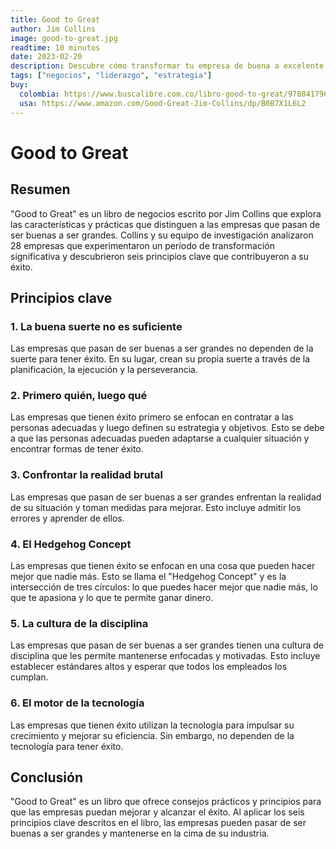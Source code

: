 ```yaml
---
title: Good to Great
author: Jim Collins
image: good-to-great.jpg
readtime: 10 minutos
date: 2023-02-20
description: Descubre cómo transformar tu empresa de buena a excelente con estrategias prácticas y probadas.
tags: ["negocios", "liderazgo", "estrategia"]
buy:
  colombia: https://www.buscalibre.com.co/libro-good-to-great/9788417963170/p/53195470
  usa: https://www.amazon.com/Good-Great-Jim-Collins/dp/B0B7X1L6L2
---
```


# **Good to Great**

## **Resumen**

"Good to Great" es un libro de negocios escrito por Jim Collins que explora las características y prácticas que distinguen a las empresas que pasan de ser buenas a ser grandes. Collins y su equipo de investigación analizaron 28 empresas que experimentaron un período de transformación significativa y descubrieron seis principios clave que contribuyeron a su éxito.

## **Principios clave**

### 1. **La buena suerte no es suficiente**

Las empresas que pasan de ser buenas a ser grandes no dependen de la suerte para tener éxito. En su lugar, crean su propia suerte a través de la planificación, la ejecución y la perseverancia.

### 2. **Primero quién, luego qué**

Las empresas que tienen éxito primero se enfocan en contratar a las personas adecuadas y luego definen su estrategia y objetivos. Esto se debe a que las personas adecuadas pueden adaptarse a cualquier situación y encontrar formas de tener éxito.

### 3. **Confrontar la realidad brutal**

Las empresas que pasan de ser buenas a ser grandes enfrentan la realidad de su situación y toman medidas para mejorar. Esto incluye admitir los errores y aprender de ellos.

### 4. **El Hedgehog Concept**

Las empresas que tienen éxito se enfocan en una cosa que pueden hacer mejor que nadie más. Esto se llama el "Hedgehog Concept" y es la intersección de tres círculos: lo que puedes hacer mejor que nadie más, lo que te apasiona y lo que te permite ganar dinero.

### 5. **La cultura de la disciplina**

Las empresas que pasan de ser buenas a ser grandes tienen una cultura de disciplina que les permite mantenerse enfocadas y motivadas. Esto incluye establecer estándares altos y esperar que todos los empleados los cumplan.

### 6. **El motor de la tecnología**

Las empresas que tienen éxito utilizan la tecnología para impulsar su crecimiento y mejorar su eficiencia. Sin embargo, no dependen de la tecnología para tener éxito.

## **Conclusión**

"Good to Great" es un libro que ofrece consejos prácticos y principios para que las empresas puedan mejorar y alcanzar el éxito. Al aplicar los seis principios clave descritos en el libro, las empresas pueden pasar de ser buenas a ser grandes y mantenerse en la cima de su industria.